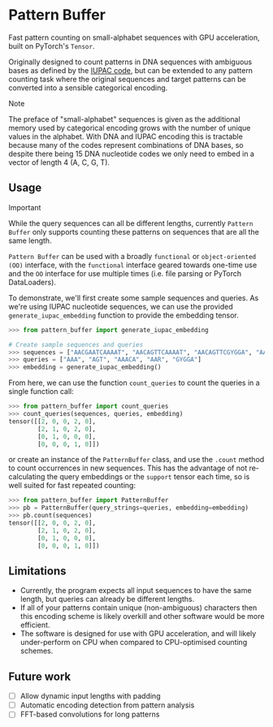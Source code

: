 # Pattern Buffer

Fast pattern counting on small-alphabet sequences with GPU acceleration, built on PyTorch's `Tensor`.

Originally designed to count patterns in DNA sequences with ambiguous bases as defined by the [IUPAC code](https://www.bioinformatics.org/sms/iupac.html), but can be extended to any pattern counting task where the original sequences and target patterns can be converted into a sensible categorical encoding. 

> [!NOTE]
> The preface of "small-alphabet" sequences is given as the additional memory used by categorical encoding grows with the number of unique values in the alphabet. With DNA and IUPAC encoding this is tractable because many of the codes represent combinations of DNA bases, so despite there being 15 DNA nucleotide codes we only need to embed in a vector of length 4 (A, C, G, T).

## Usage

> [!IMPORTANT]
> While the query sequences can all be different lengths, currently `Pattern Buffer` only supports counting these patterns on sequences that are all the same length. 

`Pattern Buffer` can be used with a broadly `functional` or `object-oriented (OO)` interface, with the `functional` interface geared towards one-time use and the `OO` interface for use multiple times (i.e. file parsing or PyTorch DataLoaders).

To demonstrate, we'll first create some sample sequences and queries. As we're using IUPAC nucleotide sequences, we can use the provided `generate_iupac_embedding` function to provide the embedding tensor. 

```python
>>> from pattern_buffer import generate_iupac_embedding

# Create sample sequences and queries
>>> sequences = ["AACGAATCAAAAT", "AACAGTTCAAAAT", "AACAGTTCGYGGA", "AACAAGATCAGGA"]
>>> queries = ["AAA", "AGT", "AAACA", "AAR", "GYGGA"]
>>> embedding = generate_iupac_embedding()
```

From here, we can use the function `count_queries` to count the queries in a single function
call: 
```python
>>> from pattern_buffer import count_queries
>>> count_queries(sequences, queries, embedding)
tensor([[2, 0, 0, 2, 0],
        [2, 1, 0, 2, 0],
        [0, 1, 0, 0, 0],
        [0, 0, 0, 1, 0]])
```

or create an instance of the `PatternBuffer` class, and use the `.count` method to count occurrences in new sequences. This has the advantage of not re-calculating the query embeddings or the `support` tensor each time, so is well suited for fast repeated counting:

```python
>>> from pattern_buffer import PatternBuffer
>>> pb = PatternBuffer(query_strings=queries, embedding=embedding)
>>> pb.count(sequences)
tensor([[2, 0, 0, 2, 0],
        [2, 1, 0, 2, 0],
        [0, 1, 0, 0, 0],
        [0, 0, 0, 1, 0]])
```

## Limitations
- Currently, the program expects all input sequences to have the same length, but queries can already be different lengths. 
- If all of your patterns contain unique (non-ambiguous) characters then this encoding scheme is likely overkill and other software would be more efficient. 
- The software is designed for use with GPU acceleration, and will likely under-perform on CPU when compared to CPU-optimised counting schemes.

## Future work 
- [ ] Allow dynamic input lengths with padding
- [ ] Automatic encoding detection from pattern analysis
- [ ] FFT-based convolutions for long patterns
